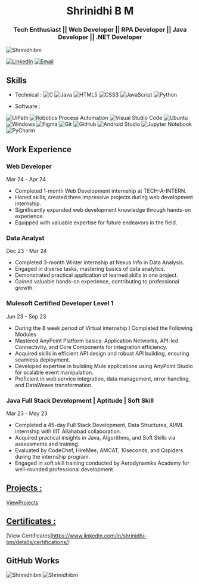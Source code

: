 <h1 align="center">Shrinidhi B M</h1>
<h3 align="center">Tech Enthusiast || Web Developer || RPA Developer || Java Developer || .NET Developer </h3>
 
<p align="left"> <img src="https://komarev.com/ghpvc/?username=Shrinidhibm&label=Profile%20views&color=0e75b6&style=flat" alt="Shrinidhibm" /> </p>
  
[![LinkedIn](https://img.shields.io/badge/LinkedIn-Shrinidhibm-blue)](https://www.linkedin.com/in/shrinidhi-bm/)
[![Email](https://img.shields.io/badge/Email-sujanmayra6362%40gmail.com-blue)](mailto:2002shrinidhirao@gmail.com)
 
## Skills
 
- Technical :
![C](https://img.shields.io/badge/c-%2300599C.svg?style=for-the-badge&logo=c&logoColor=white)
![Java](https://img.shields.io/badge/java-%23ED8B00.svg?style=for-the-badge&logo=java&logoColor=white)
![HTML5](https://img.shields.io/badge/html5-%23E34F26.svg?style=for-the-badge&logo=html5&logoColor=white)
![CSS3](https://img.shields.io/badge/css3-%23777BB4.svg?style=for-the-badge&logo=css3&logoColor=white)
![JavaScript](https://img.shields.io/badge/javascript-%23323330.svg?style=for-the-badge&logo=javascript&logoColor=%23F7DF1E)
![Python](https://img.shields.io/badge/python-3670A0?style=for-the-badge&logo=python&logoColor=ffdd54)
 
- Software :
 
![UiPath](https://img.shields.io/badge/Uipath-%2320232a.svg?style=for-the-badge&logo=UiPath&logoColor=white)
![Robotics Process Automation](https://img.shields.io/badge/RPA-%23ED8B00.svg?style=for-the-badge&logo=RPA&logoColor=white)
![Visual Studio Code](https://img.shields.io/badge/Visual%20Studio%20Code-0078d7.svg?style=for-the-badge&logo=visual-studio-code&logoColor=white)
![Ubuntu](https://img.shields.io/badge/Ubuntu-E95420?style=for-the-badge&logo=ubuntu&logoColor=white)
![Windows](https://img.shields.io/badge/Windows-0078D6?style=for-the-badge&logo=windows&logoColor=white)
![Figma](https://img.shields.io/badge/Figma-%23039BE5.svg?style=for-the-badge&logo=Figma)
![Git](https://img.shields.io/badge/git-%23F05033.svg?style=for-the-badge&logo=git&logoColor=white)
![GitHub](https://img.shields.io/badge/github-%23121011.svg?style=for-the-badge&logo=github&logoColor=white)
![Android Studio](https://img.shields.io/badge/Android%20Studio-3DDC84.svg?style=for-the-badge&logo=android-studio&logoColor=white)
![Jupyter Notebook](https://img.shields.io/badge/jupyter-%23FA0F00.svg?style=for-the-badge&logo=jupyter&logoColor=white)
![PyCharm](https://img.shields.io/badge/pycharm-143?style=for-the-badge&logo=pycharm&logoColor=black&color=black&labelColor=green)
 
## Work Experience
### Web Developer
Mar 24 - Apr 24
- Completed 1-month Web Development internship at TECH-A-INTERN.
- Honed skills, created three impressive projects during web development internship.
- Significantly expanded web development knowledge through hands-on experience.
- Equipped with valuable expertise for future endeavors in the field.
### Data Analyst
Dec 23 - Mar 24
- Completed 3-month Winter internship at Nexus Info in Data Analysis.
- Engaged in diverse tasks, mastering basics of data analytics.
- Demonstrated practical application of learned skills in one project.
- Gained valuable hands-on experience, contributing to professional growth.
 
### Mulesoft Certified Developer Level 1
Jun 23 - Sep 23
- During the 8 week period of Virtual internship I Completed the Following Modules
- Mastered AnyPoint Platform basics: Application Networks, API-led Connectivity, and Core Components for integration efficiency.
- Acquired skills in efficient API design and robust API building, ensuring seamless deployment.
- Developed expertise in building Mule applications using AnyPoint Studio for scalable event manipulation.
- Proficient in web service integration, data management, error handling, and DataWeave transformation.
 
### Java Full Stack Development | Aptitude | Soft Skill
Mar 23 - May 23
- Completed a 45-day Full Stack Development, Data Structures, AI/ML internship with IIIT Allahabad collaboration.
- Acquired practical insights in Java, Algorithms, and Soft Skills via assessments and training.
- Evaluated by CodeChef, HireMee, AMCAT, 10seconds, and Qspiders during the internship program.
- Engaged in soft skill training conducted by Aerodynamiks Academy for well-rounded professional development.
 
## [Projects :](https://projectstorage.netlify.app/)
 
[ViewProjects](https://projectstorage.netlify.app/?)
 
## [Certificates :](https://www.linkedin.com/in/shrinidhi-bm/details/certifications/)
 
[View Certificates]https://www.linkedin.com/in/shrinidhi-bm/details/certifications/)
 
## GitHub Works
 
<p><img align="left" src="https://github-readme-stats.vercel.app/api/top-langs?username=Shrinidhibm&show_icons=true&locale=en&layout=compact" alt="Shrinidhibm" /></p>
 
<p><img align="center" src="https://github-readme-streak-stats.herokuapp.com/?user=Shrinidhibm&" alt="Shrinidhibm" /></p>
